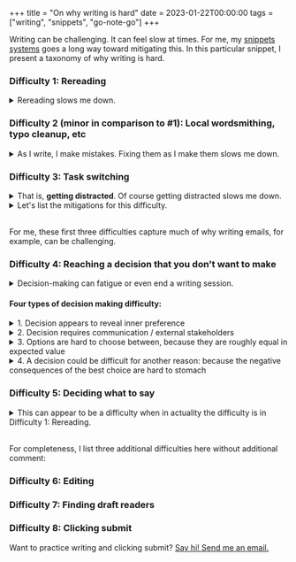 +++
title = "On why writing is hard"
date = 2023-01-22T00:00:00
tags = ["writing", "snippets", "go-note-go"]
+++

Writing can be challenging. It can feel slow at times. For me, my [snippets systems](/snippets/2019-12-30-writing-for-no-audience/) goes a long way toward mitigating this. In this particular snippet, I present a taxonomy of why writing is hard.

### Difficulty 1: Rereading

<details><summary>Rereading slows me down.</summary>

It can consume significant time, for little benefit compared with writing unwritten sections of the piece.

I include here going back and making changes or insertions earlier in the writing.

This isn't meant to diminish the value of revisions or editing. There is a time and place for those. That time and place generally isn't while you're writing your piece though.
</details>

### Difficulty 2 (minor in comparison to #1): Local wordsmithing, typo cleanup, etc

<details><summary>As I write, I make mistakes. Fixing them as I make them slows me down.</summary>

From my experience with [Go Note Go](/projects/go-note-go/), I know the volume of these mistakes when uncorrected is enormous. Some of the mistakes themselves are hilariously large, like typing ["nubdsgare" instead of "mindshare"](/snippets/2023-01-21-repetition/) because my hands weren't lined up properly on the keyboard.

Fixing this kind of mistake while you're writing is extremely common. I recommend against it though! This of course is extremely difficult (and possibly bad) advice to follow if you're writing with a monitor, because all those typos will distract you. They'll tug hard at you to fix them.

If, however, you are writing without a monitor, e.g. on Go Note Go, then it is much easier to ignore fixing these local mistakes until later. This can accelerate your first-draft writing significantly.
</details>

### Difficulty 3: Task switching

<details><summary>That is, <b>getting distracted</b>. Of course getting distracted slows me down.</summary>

This could be by either internal or [external distractions](/snippets/2020-10-01-infinite-distractions-and-getting-a-good-sear/). Both can be harmful toward effective writing.

Understanding [the nature of distractions](/tags/attention/) can be helpful.
Often it can be that a decision point is reached and it's hard to decide (Difficulty #4).
It could be that making progress requires putting yourself out there, e.g. writing something that someone else will read and possibly judge, or clicking send (Difficulty #8).

Maybe it's as simple as not knowing how to spell someone's name. "Does Marisa have one S or two? I'll come back to writing this text later."

Maybe it's needing to choose a name for an event. Or choosing who to invite.

Maybe it's the more common cause of distractions: something shiny and more appealing than writing catches your eye.
</details>

<details><summary>Let's list the mitigations for this difficulty.</summary>

**Mitigation 1:** Have a clear goal, which when achieved, allows for task switching.

**Mitigation 2:** Use Go Note Go (thereby [removing the possibility of editing, rereading, or task switching](/snippets/2023-01-16-go-note-go-features/)). This helps with Difficulties #1, #2, and #3 so far!

**Mitigation idea 3:** As a (more challenging) alternative to Go Note Go, [implement rules for yourself](/snippets/2020-01-13-writing-tool-idea/) that disallow editing, rereading, and task switching.
</details><br/>

For me, these first three difficulties capture much of why writing emails, for example, can be challenging.

### Difficulty 4: Reaching a decision that you don't want to make

<details><summary>Decision-making can fatigue or even end a writing session.</summary>

This is worth separating this from Difficulty 3 (Task switching) because it precedes task switching, and can generate difficulty even if it doesn't spur task switching.

It's also worth breaking down further, since not all decision making difficulty is the same.
</details>

#### Four types of decision making difficulty:

<details><summary>1. Decision appears to reveal inner preference</summary>

Resistance to making a decision can form if the decision would reveal (or appear to reveal) an inner preference that you don't want to reveal.
    
**Example:** Choosing a name or a gender for a character when you want to tell the story first, and then choose their name or gender or race (or whatever characteristics are going to get implied by the name selection) later

**Mitigation:** Just pick a name! You can always change it later.

**Mitigation:** Use a placeholder. This isn't as good as just picking a name.

**Mitigation:** Add a note-to-self that you'll strip on publication if that makes you feel more comfortable.
</details>

<details><summary>2. Decision requires communication / external stakeholders</summary>

Decisions often require additional information not yet available, possibly requiring additional communication or back-and-forths with other people in order to obtain. This can become a blocker toward writing.

**Example:** Picking a place to meet, or a date and time

Why is this challenging? It's because it relies on having information that might not be available. Gathering the information might require a challenging coordination problem, possibly with chicken-and-the-egg difficulties.

**Mitigation:** Be verbose, and provide both a default suggestion as well as information about the level of flexibility in the suggestion.

**Mitigation:** Reach out to the people who can provide the information you need immediately, but be clear that you won't necessarily wait for their response to proceed with the original task.

You can then include in the original writing that you've reached out to gather the missing information and will follow-up soon.
In general, [sending messages earlier](/post/2022-01-08-new-messager-setup/) indicating that you've received and are processing someone else's message is a good idea. You can always write more later.

**General strategy:** Respond to emails immediately acknowledging receipt even if you haven't taken the time to thoughtfully respond yet.
</details>

<details><summary>3. Options are hard to choose between, because they are roughly equal in expected value</summary>

Sometimes [a choice](/snippets/2020-02-08-future-gameshow-host/) is just hard. Sometimes the hardest choices are hard because the expected outcomes are important, but not clearly better one way or the other.

**Example:** Choosing between job offers, or between pieces of art to buy.

**Mitigation:** Use the penguin approach. Then pick one as the default, and proceed to ask if each subsequent possible choice is better; if it is, update the default (aka "the penguin") to that choice. When it comes time to finally choose, select the penguin.
</details>

<details><summary>4. A decision could be difficult for another reason: because the negative consequences of the best choice are hard to stomach</summary>

**Example:** A break up or a layoff, or other form of giving someone bad news.

**Mitigation:** Be empathetic. There's no good way to deliver bad news, but there are worse ways. Be human, and supportive.
</details>

### Difficulty 5: Deciding what to say

<details><summary>This can appear to be a difficulty when in actuality the difficulty is in Difficulty 1: Rereading.</summary>

For example, you might finish an idea and have to decide what to write next, so you reread what you've written to refresh your idea. This is already slowing you down.

**Mitigation:** Make an outline.

**Mitigation:** Instead of choosing what to write (if there are two options even with your outline) as if its a final choice, realize that you can write both options and keep whichever or both that you like later, during editing.

Deciding what to say can, of course, also be a difficulty in and of itself, too.
</details><br/>

For completeness, I list three additional difficulties here without additional comment:

### Difficulty 6: Editing
### Difficulty 7: Finding draft readers
### Difficulty 8: Clicking submit

Want to practice writing and clicking submit? [Say hi! Send me an email.](mailto:david810+writing-is-hard@gmail.com)
